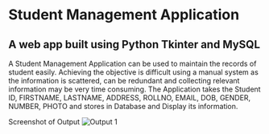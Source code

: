 
# Student Management Application

## A web app built using Python Tkinter and MySQL

A Student Management Application can be used to maintain the records of student easily. Achieving the objective is difficult using a manual system as the information is scattered, can be redundant and collecting relevant information may be very time consuming. 
The Application takes the Student ID, FIRSTNAME, LASTNAME, ADDRESS, ROLLNO, EMAIL, DOB, GENDER, NUMBER, PHOTO and stores in Database and Display its information.

Screenshot of Output
![Output 1](https://user-images.githubusercontent.com/64741734/127676087-0f56bacd-3df7-474f-ace9-5b4e7debd1b5.JPG)
